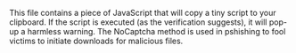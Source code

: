 This file contains a piece of JavaScript that will copy a tiny script to your clipboard. If the script is executed (as the verification suggests), it will pop-up a harmless warning. The NoCaptcha method is used in pshishing to fool victims to initiate downloads for malicious files. 

